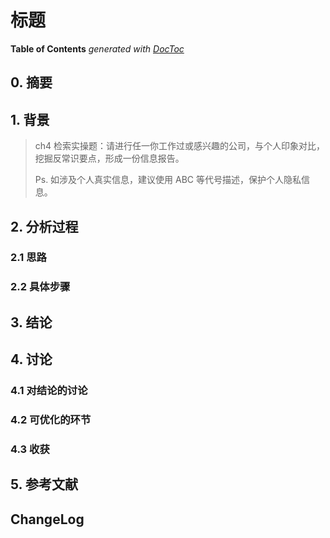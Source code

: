 # 标题

<!-- START doctoc -->

**Table of Contents**  *generated with [DocToc](https://github.com/thlorenz/doctoc)*

<!-- END doctoc -->


## 0. 摘要

## 1. 背景

> ch4 检索实操题：请进行任一你工作过或感兴趣的公司，与个人印象对比，挖掘反常识要点，形成一份信息报告。
>
> Ps. 如涉及个人真实信息，建议使用 ABC 等代号描述，保护个人隐私信息。

## 2. 分析过程

### 2.1 思路

### 2.2 具体步骤

## 3. 结论

## 4. 讨论

### 4.1 对结论的讨论

### 4.2 可优化的环节

### 4.3 收获

## 5. 参考文献

## ChangeLog